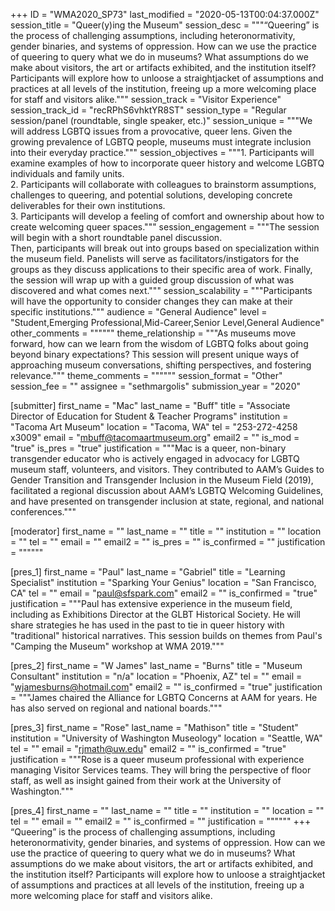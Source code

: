 +++
ID = "WMA2020_SP73"
last_modified = "2020-05-13T00:04:37.000Z"
session_title = "Queer(y)ing the Museum"
session_desc = """“Queering” is the process of challenging assumptions, including heteronormativity, gender binaries, and systems of oppression. How can we use the practice of queering to query what we do in museums? What assumptions do we make about visitors, the art or artifacts exhibited, and the institution itself? Participants will explore how to unloose a straightjacket of assumptions and practices at all levels of the institution, freeing up a more welcoming place for staff and visitors alike."""
session_track = "Visitor Experience"
session_track_id = "recRPhS6vhktYR8ST"
session_type = "Regular session/panel (roundtable, single speaker, etc.)"
session_unique = """We will address LGBTQ issues from a provocative, queer lens. Given the growing prevalence of LGBTQ people, museums must integrate inclusion into their everyday practice."""
session_objectives = """1.	Participants will examine examples of how to incorporate queer history and welcome LGBTQ individuals and family units.<br>2.	Participants will collaborate with colleagues to brainstorm assumptions, challenges to queering, and potential solutions, developing concrete deliverables for their own institutions.<br>3.	Participants will develop a feeling of comfort and ownership about how to create welcoming queer spaces."""
session_engagement = """The session will begin with a short roundtable panel discussion.<br>Then, participants will break out into groups based on specialization within the museum field. Panelists will serve as facilitators/instigators for the groups as they discuss applications to their specific area of work. Finally, the session will wrap up with a guided group discussion of what was discovered and what comes next."""
session_scalability = """Participants will have the opportunity to consider changes they can make at their specific institutions."""
audience = "General Audience"
level = "Student,Emerging Professional,Mid-Career,Senior Level,General Audience"
other_comments = """"""
theme_relationship = """As museums move forward, how can we learn from the wisdom of LGBTQ folks about going beyond binary expectations? This session will present unique ways of approaching museum conversations, shifting perspectives, and fostering relevance."""
theme_comments = """"""
session_format = "Other"
session_fee = ""
assignee = "sethmargolis"
submission_year = "2020"

[submitter]
first_name = "Mac"
last_name = "Buff"
title = "Associate Director of Education for Student & Teacher Programs"
institution = "Tacoma Art Museum"
location = "Tacoma, WA"
tel = "253-272-4258 x3009"
email = "mbuff@tacomaartmuseum.org"
email2 = ""
is_mod = "true"
is_pres = "true"
justification = """Mac is a queer, non-binary transgender educator who is actively engaged in advocacy for LGBTQ museum staff, volunteers, and visitors. They contributed to AAM’s Guides to Gender Transition and Transgender Inclusion in the Museum Field (2019), facilitated a regional discussion about AAM’s LGBTQ Welcoming Guidelines, and have presented on transgender inclusion at state, regional, and national conferences."""

[moderator]
first_name = ""
last_name = ""
title = ""
institution = ""
location = ""
tel = ""
email = ""
email2 = ""
is_pres = ""
is_confirmed = ""
justification = """"""

[pres_1]
first_name = "Paul"
last_name = "Gabriel"
title = "Learning Specialist"
institution = "Sparking Your Genius"
location = "San Francisco, CA"
tel = ""
email = "paul@sfspark.com"
email2 = ""
is_confirmed = "true"
justification = """Paul has extensive experience in the museum field, including as Exhibitions Director at the GLBT Historical Society. He will share strategies he has used in the past to tie in queer history with "traditional" historical narratives. This session builds on themes from Paul's "Camping the Museum" workshop at WMA 2019."""

[pres_2]
first_name = "W James"
last_name = "Burns"
title = "Museum Consultant"
institution = "n/a"
location = "Phoenix, AZ"
tel = ""
email = "wjamesburns@hotmail.com"
email2 = ""
is_confirmed = "true"
justification = """James chaired the Alliance for LGBTQ Concerns at AAM for years. He has also served on regional and national boards."""

[pres_3]
first_name = "Rose"
last_name = "Mathison"
title = "Student"
institution = "University of Washington Museology"
location = "Seattle, WA"
tel = ""
email = "rjmath@uw.edu"
email2 = ""
is_confirmed = "true"
justification = """Rose is a queer museum professional with experience managing Visitor Services teams. They will bring the perspective of floor staff, as well as insight gained from their work at the University of Washington."""

[pres_4]
first_name = ""
last_name = ""
title = ""
institution = ""
location = ""
tel = ""
email = ""
email2 = ""
is_confirmed = ""
justification = """"""
+++
“Queering” is the process of challenging assumptions, including heteronormativity, gender binaries, and systems of oppression. How can we use the practice of queering to query what we do in museums? What assumptions do we make about visitors, the art or artifacts exhibited, and the institution itself? Participants will explore how to unloose a straightjacket of assumptions and practices at all levels of the institution, freeing up a more welcoming place for staff and visitors alike.